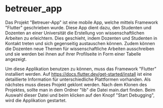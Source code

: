 # betreuer_app

Das Projekt "Betreuer-App" ist eine mobile App, welche mittels Framework "Flutter" geschrieben wurde. Diese App dient dazu, den Studenten und Dozenten an einer Universität die Erstellung von wissenschaftlichen Arbeiten zu erleichtern. Dies geschieht, indem Dozenten und Studenten in Kontakt treten und sich gegenseitig austauschen können. Zudem können die Dozenten neue Themen für wissenschaftliche Arbeiten ausschreiben und sie werden bei ihnen auf ihrer Profilseite in Form einer Tabelle angezeigt. 

Um diese Applikation benutzen zu können, muss das Framework "Flutter" installiert werden. Auf https://docs.flutter.dev/get-started/install ist eine detaillierte Information für unterschiedliche Plattformen vorhanden. Als nächstes muss dieses Projekt geklont werden.
Nach dem Klonen des Projektes, sollte man in dem Ordner "lib" die Datei main.dart finden. Beim Auswahl dieser Datei und beim klicken auf den Knopf "Start Debugging", wird die Applikation gestartet.